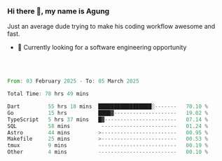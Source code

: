 ### Hi there 👋, my name is Agung
Just an average dude trying to make his coding workflow awesome and fast.

<!--
**agungfir98/agungfir98** is a ✨ _special_ ✨ repository because its `README.md` (this file) appears on your GitHub profile.
-->

- 🔭 Currently looking for a software engineering opportunity
<br/>
<br/>
<!--START_SECTION:waka-->

```rust
From: 03 February 2025 - To: 05 March 2025

Total Time: 78 hrs 49 mins

Dart         55 hrs 18 mins  █████████████████░-------   70.10 %
Go           15 hrs          ████▓--------------------   19.02 %
TypeScript   5 hrs 37 mins   █▓-----------------------   07.14 %
SQL          58 mins          ------------------------   01.24 %
Astro        44 mins         >------------------------   00.95 %
Makefile     25 mins         >------------------------   00.53 %
tmux         9 mins          -------------------------   00.19 %
Other        4 mins          -------------------------   00.10 %
```

<!--END_SECTION:waka-->
